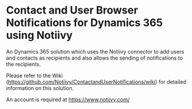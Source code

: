 # Contact and User Browser Notifications for Dynamics 365 using Notiivy
An Dynamics 365 solution which uses the Notiivy connector to add users and contacts as recipients and also allows the sending of notifications to the recipients.

Please refer to the Wiki (https://github.com/Notiivy/ContactandUserNotifications/wiki) for detailed information on this solution.

An account is required at https://www.notiivy.com/
